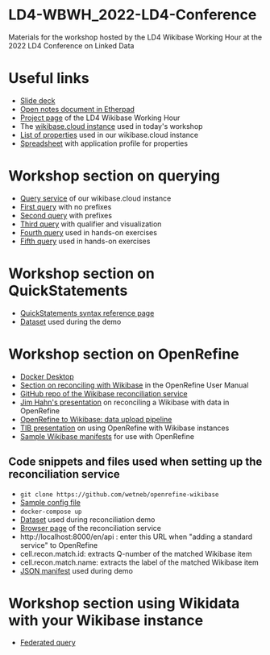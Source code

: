 # LD4-WBWH_2022-LD4-Conference
Materials for the workshop hosted by the LD4 Wikibase Working Hour at the 2022 LD4 Conference on Linked Data

Useful links
============
- [Slide deck](2022-LD4-Conference_WBWH.pdf)
- [Open notes document in Etherpad](https://etherpad.wikimedia.org/p/ld4_wbwh_2022_workshop)
- [Project page](<https://www.wikidata.org/wiki/Wikidata:WikiProject_LD4_Wikidata_Affinity_Group/Wikibase_and_WBStack_Working_Hours>) of the LD4 Wikibase Working Hour
- The [wikibase.cloud instance](https://ld4-wbs-test.wikibase.cloud/wiki/Main_Page) used in today's workshop
- [List of properties](https://ld4-wbs-test.wikibase.cloud/wiki/Special:ListProperties) used in our wikibase.cloud instance
- [Spreadsheet](https://docs.google.com/spreadsheets/d/1352Io2CLMKeaSTN14VLINbNfbq-MvGUGk5ETfCauMqg/edit?usp=sharing) with application profile for properties

Workshop section on querying
============================
- [Query service](https://ld4-wbs-test.wikibase.cloud/query/) of our wikibase.cloud instance
- [First query](/firstQuery_noPrefix_ld4-wbwh_2022-07-11.rq) with no prefixes
- [Second query](secondQuery_withPrefix_ld4-wbwh_2022-07-11.rq) with prefixes
- [Third query](thirdQuery_withVizualization_ld4-wbwh_2022-07-11.rq) with qualifier and visualization
- [Fourth query](fourthQuery_HandsOnExercise_ld4-wbwh_2022-07-11.rq) used in hands-on exercises
- [Fifth query](fifthQuery_ld4-wbwh_2022-07-11.rq) used in hands-on exercises

Workshop section on QuickStatements
===================================
- [QuickStatements syntax reference page](https://www.wikidata.org/wiki/Help:QuickStatements)
- [Dataset](https://raw.githubusercontent.com/timothy-mendenhall/LD4-WBWH_2022-LD4-Conference/main/LD4-2022_WBWH_Dataset%20-%20ForQuickStatementsDemo.csv) used during the demo

Workshop section on OpenRefine
==============================
- [Docker Desktop](https://www.docker.com/products/docker-desktop/)
- [Section on reconciling with Wikibase](https://docs.openrefine.org/manual/wikibase/reconciling) in the OpenRefine User Manual
- [GitHub repo of the Wikibase reconciliation service](https://github.com/wetneb/openrefine-wikibase)
- [Jim Hahn's presentation](https://penno365-my.sharepoint.com/:p:/g/personal/jimhahn_upenn_edu/EYU6wRYeC4BJoXNQA76PPeoBHDNLiCATAbx-lxdm5rASaA?rtime=NhPcVGBJ2kg) on reconciling a Wikibase with data in OpenRefine
- [OpenRefine to Wikibase: data upload pipeline](https://en.wikiversity.org/wiki/OpenRefine_to_Wikibase:_Data_Upload_Pipeline#Reconcile_with_Wikibase)
- [TIB presentation](https://docs.google.com/presentation/d/13EXuFoe9uecSN7D6ufl4ogdutGwkpa2VtVwihPVN3ig/edit#slide=id.g104e7fdfe4a_0_0) on using OpenRefine with Wikibase instances
- [Sample Wikibase manifests](https://github.com/OpenRefine/wikibase-manifests) for use with OpenRefine

Code snippets and files used when setting up the reconciliation service
-----------------------------------------------------------------------
- `git clone https://github.com/wetneb/openrefine-wikibase`
- [Sample config file](config.py)
- `docker-compose up`
- [Dataset](LD4_WBStack_reconDemo.csv) used during reconciliation demo
- [Browser page](http://localhost:8000/) of the reconciliation service
- http://localhost:8000/en/api : enter this URL when "adding a standard service" to OpenRefine
- cell.recon.match.id: extracts Q-number of the matched Wikibase item
- cell.recon.match.name: extracts the label of the matched Wikibase item
- [JSON manifest](ld4-wbCloud-test_manifest.json) used during demo

Workshop section using Wikidata with your Wikibase instance
===========================================================
- [Federated query](https://tinyurl.com/2fqxsldn)
